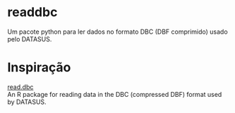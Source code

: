 # readdbc
Um pacote python para ler dados no formato DBC (DBF comprimido) usado pelo DATASUS.  


# Inspiração
[read.dbc](https://github.com/danicat/read.dbc)  
An R package for reading data in the DBC (compressed DBF) format used by DATASUS.
